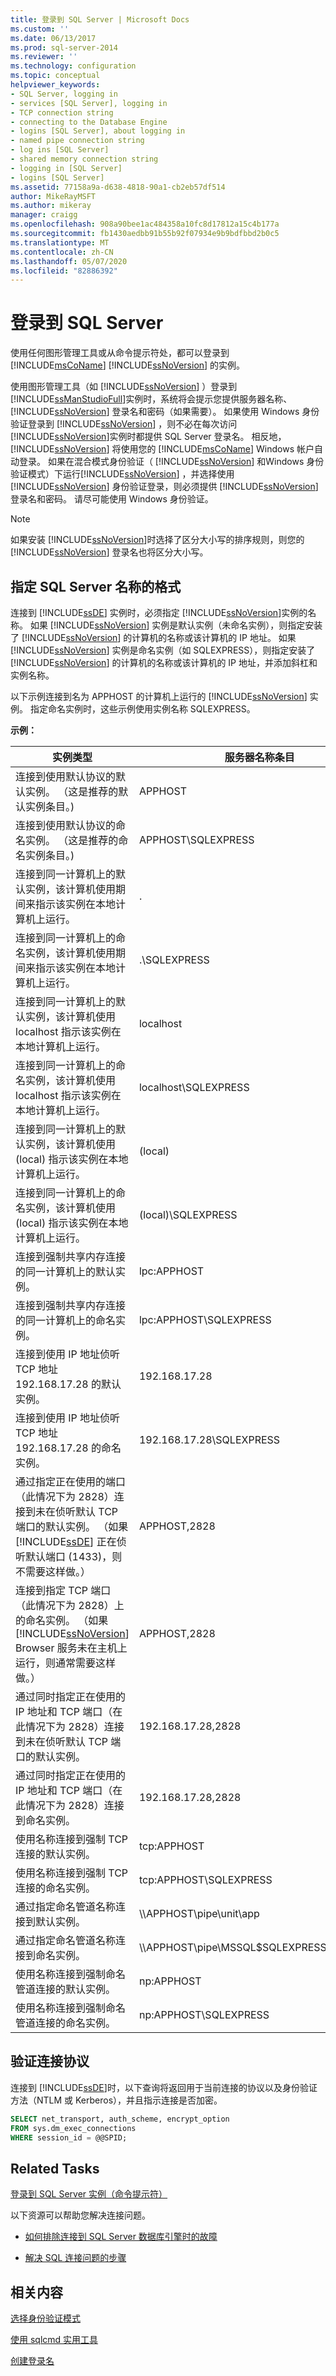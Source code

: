 ```yaml
---
title: 登录到 SQL Server | Microsoft Docs
ms.custom: ''
ms.date: 06/13/2017
ms.prod: sql-server-2014
ms.reviewer: ''
ms.technology: configuration
ms.topic: conceptual
helpviewer_keywords:
- SQL Server, logging in
- services [SQL Server], logging in
- TCP connection string
- connecting to the Database Engine
- logins [SQL Server], about logging in
- named pipe connection string
- log ins [SQL Server]
- shared memory connection string
- logging in [SQL Server]
- logins [SQL Server]
ms.assetid: 77158a9a-d638-4818-90a1-cb2eb57df514
author: MikeRayMSFT
ms.author: mikeray
manager: craigg
ms.openlocfilehash: 908a90bee1ac484358a10fc8d17812a15c4b177a
ms.sourcegitcommit: fb1430aedbb91b55b92f07934e9b9bdfbbd2b0c5
ms.translationtype: MT
ms.contentlocale: zh-CN
ms.lasthandoff: 05/07/2020
ms.locfileid: "82886392"
---
```

# <a name="logging-in-to-sql-server"></a>登录到 SQL Server
  使用任何图形管理工具或从命令提示符处，都可以登录到 [!INCLUDE[msCoName](../../includes/msconame-md.md)] [!INCLUDE[ssNoVersion](../../includes/ssnoversion-md.md)] 的实例。  
  
 使用图形管理工具（如 [!INCLUDE[ssNoVersion](../../includes/ssnoversion-md.md)] ）登录到 [!INCLUDE[ssManStudioFull](../../includes/ssmanstudiofull-md.md)]实例时，系统将会提示您提供服务器名称、 [!INCLUDE[ssNoVersion](../../includes/ssnoversion-md.md)] 登录名和密码（如果需要）。 如果使用 Windows 身份验证登录到 [!INCLUDE[ssNoVersion](../../includes/ssnoversion-md.md)] ，则不必在每次访问 [!INCLUDE[ssNoVersion](../../includes/ssnoversion-md.md)]实例时都提供 SQL Server 登录名。 相反地， [!INCLUDE[ssNoVersion](../../includes/ssnoversion-md.md)] 将使用您的 [!INCLUDE[msCoName](../../includes/msconame-md.md)] Windows 帐户自动登录。 如果在混合模式身份验证（ [!INCLUDE[ssNoVersion](../../includes/ssnoversion-md.md)] 和Windows 身份验证模式）下运行[!INCLUDE[ssNoVersion](../../includes/ssnoversion-md.md)] ，并选择使用 [!INCLUDE[ssNoVersion](../../includes/ssnoversion-md.md)] 身份验证登录，则必须提供 [!INCLUDE[ssNoVersion](../../includes/ssnoversion-md.md)] 登录名和密码。 请尽可能使用 Windows 身份验证。  
  
> [!NOTE]  
>  如果安装 [!INCLUDE[ssNoVersion](../../includes/ssnoversion-md.md)]时选择了区分大小写的排序规则，则您的 [!INCLUDE[ssNoVersion](../../includes/ssnoversion-md.md)] 登录名也将区分大小写。  
  
## <a name="format-for-specifying-the-name-of-sql-server"></a>指定 SQL Server 名称的格式  
 连接到 [!INCLUDE[ssDE](../../includes/ssde-md.md)] 实例时，必须指定 [!INCLUDE[ssNoVersion](../../includes/ssnoversion-md.md)]实例的名称。 如果 [!INCLUDE[ssNoVersion](../../includes/ssnoversion-md.md)] 实例是默认实例（未命名实例），则指定安装了 [!INCLUDE[ssNoVersion](../../includes/ssnoversion-md.md)] 的计算机的名称或该计算机的 IP 地址。 如果 [!INCLUDE[ssNoVersion](../../includes/ssnoversion-md.md)] 实例是命名实例（如 SQLEXPRESS），则指定安装了 [!INCLUDE[ssNoVersion](../../includes/ssnoversion-md.md)] 的计算机的名称或该计算机的 IP 地址，并添加斜杠和实例名称。  
  
 以下示例连接到名为 APPHOST 的计算机上运行的 [!INCLUDE[ssNoVersion](../../includes/ssnoversion-md.md)] 实例。 指定命名实例时，这些示例使用实例名称 SQLEXPRESS。  
  
 **示例：**  
  
|实例类型|服务器名称条目|  
|----------------------|-------------------------------|  
|连接到使用默认协议的默认实例。 （这是推荐的默认实例条目。)|APPHOST|  
|连接到使用默认协议的命名实例。 （这是推荐的命名实例条目。)|APPHOST\SQLEXPRESS|  
|连接到同一计算机上的默认实例，该计算机使用期间来指示该实例在本地计算机上运行。|.|  
|连接到同一计算机上的命名实例，该计算机使用期间来指示该实例在本地计算机上运行。|.\SQLEXPRESS|  
|连接到同一计算机上的默认实例，该计算机使用 localhost 指示该实例在本地计算机上运行。|localhost|  
|连接到同一计算机上的命名实例，该计算机使用 localhost 指示该实例在本地计算机上运行。|localhost\SQLEXPRESS|  
|连接到同一计算机上的默认实例，该计算机使用 (local) 指示该实例在本地计算机上运行。|(local)|  
|连接到同一计算机上的命名实例，该计算机使用 (local) 指示该实例在本地计算机上运行。|(local)\SQLEXPRESS|  
|连接到强制共享内存连接的同一计算机上的默认实例。|lpc:APPHOST|  
|连接到强制共享内存连接的同一计算机上的命名实例。|lpc:APPHOST\SQLEXPRESS|  
|连接到使用 IP 地址侦听 TCP 地址 192.168.17.28 的默认实例。|192.168.17.28|  
|连接到使用 IP 地址侦听 TCP 地址 192.168.17.28 的命名实例。|192.168.17.28\SQLEXPRESS|  
|通过指定正在使用的端口（此情况下为 2828）连接到未在侦听默认 TCP 端口的默认实例。 （如果 [!INCLUDE[ssDE](../../includes/ssde-md.md)] 正在侦听默认端口 (1433)，则不需要这样做。）|APPHOST,2828|  
|连接到指定 TCP 端口（此情况下为 2828）上的命名实例。 （如果 [!INCLUDE[ssNoVersion](../../includes/ssnoversion-md.md)] Browser 服务未在主机上运行，则通常需要这样做。）|APPHOST,2828|  
|通过同时指定正在使用的 IP 地址和 TCP 端口（在此情况下为 2828）连接到未在侦听默认 TCP 端口的默认实例。|192.168.17.28,2828|  
|通过同时指定正在使用的 IP 地址和 TCP 端口（在此情况下为 2828）连接到命名实例。|192.168.17.28,2828|  
|使用名称连接到强制 TCP 连接的默认实例。|tcp:APPHOST|  
|使用名称连接到强制 TCP 连接的命名实例。|tcp:APPHOST\SQLEXPRESS|  
|通过指定命名管道名称连接到默认实例。|\\\APPHOST\pipe\unit\app|  
|通过指定命名管道名称连接到命名实例。|\\\APPHOST\pipe\MSSQL$SQLEXPRESS\SQL\query|  
|使用名称连接到强制命名管道连接的默认实例。|np:APPHOST|  
|使用名称连接到强制命名管道连接的命名实例。|np:APPHOST\SQLEXPRESS|  
  
## <a name="verifying-your-connection-protocol"></a>验证连接协议  
 连接到 [!INCLUDE[ssDE](../../includes/ssde-md.md)]时，以下查询将返回用于当前连接的协议以及身份验证方法（NTLM 或 Kerberos），并且指示连接是否加密。  
  
```sql  
SELECT net_transport, auth_scheme, encrypt_option   
FROM sys.dm_exec_connections   
WHERE session_id = @@SPID;  
```  
  
## <a name="related-tasks"></a>Related Tasks  
 [登录到 SQL Server 实例（命令提示符）](log-in-to-an-instance-of-sql-server-command-prompt.md)  
  
 以下资源可以帮助您解决连接问题。  
  
-   [如何排除连接到 SQL Server 数据库引擎时的故障](https://social.technet.microsoft.com/wiki/contents/articles/how-to-troubleshoot-connecting-to-the-sql-server-database-engine.aspx)  
  
-   [解决 SQL 连接问题的步骤](https://docs.microsoft.com/archive/blogs/sql_protocols/steps-to-troubleshoot-sql-connectivity-issues)  
  
## <a name="related-content"></a>相关内容  
 [选择身份验证模式](../../relational-databases/security/choose-an-authentication-mode.md)  
  
 [使用 sqlcmd 实用工具](../../relational-databases/scripting/sqlcmd-use-the-utility.md)  
  
 [创建登录名](../../t-sql/lesson-2-1-creating-a-login.md)  
  
  
